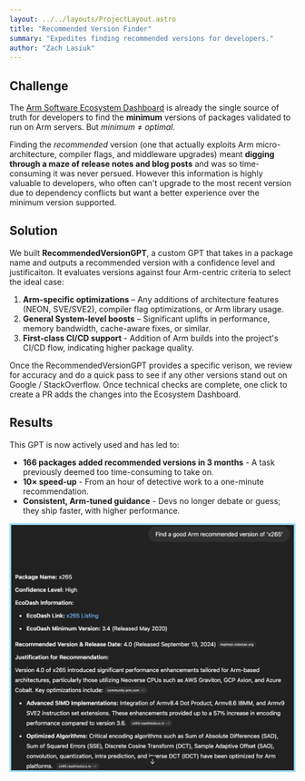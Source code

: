 ```yaml
---
layout: ../../layouts/ProjectLayout.astro
title: "Recommended Version Finder"
summary: "Expedites finding recommended versions for developers."
author: "Zach Lasiuk"
---
```


## Challenge


The [Arm Software Ecosystem Dashboard](https://www.arm.com/developer-hub/ecosystem-dashboard/) is already the single source of truth for developers to find the **minimum** versions of packages validated to run on Arm servers. But *minimum* ≠ *optimal*.  

Finding the *recommended* version (one that actually exploits Arm micro-architecture, compiler flags, and middleware upgrades) meant **digging through a maze of release notes and blog posts** and was so time-consuming it was never persued. However this information is highly valuable to developers, who often can't upgrade to the most recent version due to dependency conflicts but want a better experience over the minimum version supported.

## Solution

We built **RecommendedVersionGPT**, a custom GPT that takes in a package name and outputs a recommended version with a confidence level and justificaiton. It evaluates versions against four Arm-centric criteria to select the ideal case:

1. **Arm-specific optimizations** – Any additions of architecture features (NEON, SVE/SVE2), compiler flag optimizations, or Arm library usage.
2. **General System-level boosts** – Significant uplifts in performance, memory bandwidth, cache-aware fixes, or similar.
3. **First-class CI/CD support** - Addition of Arm builds into the project's CI/CD flow, indicating higher package quality.

Once the RecommendedVersionGPT provides a specific verison, we review for accuracy and do a quick pass to see if any other versions stand out on Google / StackOverflow. Once technical checks are complete, one click to create a PR adds the changes into the Ecosystem Dashboard.

## Results

This GPT is now actively used and has led to:

* **166 packages added recommended versions in 3 months** - A task previously deemed too time-consuming to take on.  
* **10× speed-up** - From an hour of detective work to a one-minute recommendation.  
* **Consistent, Arm-tuned guidance** - Devs no longer debate or guess; they ship faster, with higher performance.  

![RecommendedVersionGPT #center](_images/rec_version_gpt.png)





